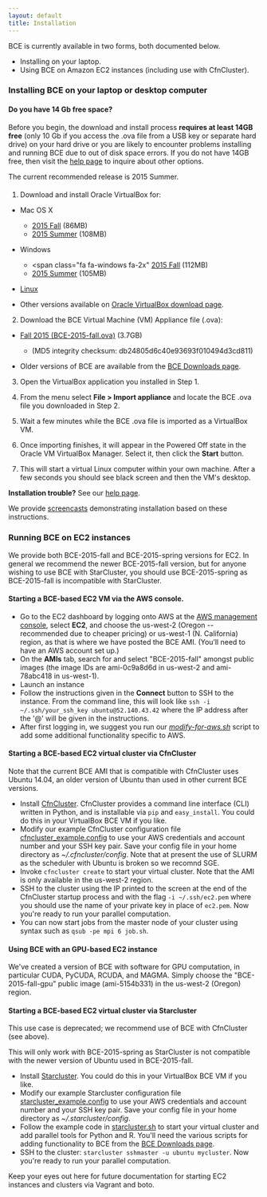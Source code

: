 ```yaml
---
layout: default
title: Installation
---
```


BCE is currently available in two forms, both documented below.

  - Installing on your laptop.
  - Using BCE on Amazon EC2 instances (including use with CfnCluster).


### Installing BCE on your laptop or desktop computer

#### Do you have 14 Gb free space?

Before you begin, the download and install process **requires at least 14GB free** (only 10 Gb if you access the .ova file from a USB key or separate hard drive) on your hard drive or you are likely to encounter problems installing and running BCE due to out of disk space errors. If you do not have 14GB free, then visit the [help page](help.html) to inquire about other options.

The current recommended release is 2015 Summer.

#### 

1) Download and install Oracle VirtualBox for:

  - Mac OS X

    - <span class="fa fa-apple fa-2x"></span> [2015 Fall](http://download.virtualbox.org/virtualbox/5.0.10/VirtualBox-5.0.10-104061-OSX.dmg) (86MB)
    - <span class="fa fa-apple fa-2x"></span> [2015 Summer](http://download.virtualbox.org/virtualbox/4.3.28/VirtualBox-4.3.28-100309-OSX.dmg) (108MB)
  - Windows

    - <span class="fa fa-windows fa-2x"<span></span> [2015 Fall](http://download.virtualbox.org/virtualbox/5.0.10/VirtualBox-5.0.10-104061-Win.exe) (112MB)
    - <span class="fa fa-windows fa-2x"></span> [2015 Summer](http://download.virtualbox.org/virtualbox/4.3.28/VirtualBox-4.3.28-100309-Win.exe) (105MB)
  - <span class="fa fa-linux fa-2x"></span> [Linux](https://www.virtualbox.org/wiki/Linux_Downloads)
  - Other versions available on [Oracle VirtualBox download page](https://www.virtualbox.org/wiki/Downloads).

2) Download the BCE Virtual Machine (VM) Appliance file (.ova):

  - [Fall 2015 (BCE-2015-fall.ova)](https://berkeley.box.com/s/wqnuag86gmdxd17za868gjdieym6phvp) (3.7GB)

    - (MD5 integrity checksum: db24805d6c40e93693f010494d3cd811)
  - Older versions of BCE are available from the [BCE Downloads page](downloads.html).
 
3) Open the VirtualBox application you installed in Step 1.

4) From the menu select **File > Import appliance** and locate the BCE .ova file you downloaded in Step 2.

5) Wait a few minutes while the BCE .ova file is imported as a VirtualBox VM.

6) Once importing finishes, it will appear in the Powered Off state in the Oracle VM VirtualBox Manager. Select it, then click the **Start** button.

7) This will start a virtual Linux computer within your own machine.
  After a few seconds you should see black screen and then the VM's
  desktop.

**Installation trouble?** See our [help page](help.html).

We provide [screencasts](screencasts.html) demonstrating installation based on these instructions.

### Running BCE on EC2 instances

We provide both BCE-2015-fall and BCE-2015-spring versions for EC2. In general we recommend the newer BCE-2015-fall version, but for anyone wishing to use BCE with StarCluster, you should use BCE-2015-spring as BCE-2015-fall is incompatible with StarCluster.

#### Starting a BCE-based EC2 VM via the AWS console.

  - Go to the EC2 dashboard by logging onto AWS at the [AWS management console](https://console.aws.amazon.com/?nc2=h_m_mc), select **EC2**, and choose the us-west-2 (Oregon -- recommended due to cheaper pricing) or us-west-1 (N. California) region, as that is where we have posted the BCE AMI. (You’ll need to have an AWS account set up.)
  - On the **AMIs** tab, search for and select "BCE-2015-fall" amongst public images (the image IDs are ami-0c9a8d6d in us-west-2 and ami-78abc418 in us-west-1).
  - Launch an instance
  - Follow the instructions given in the **Connect** button to SSH to the instance. From the command line, this will look like `ssh -i ~/.ssh/your_ssh_key ubuntu@52.140.43.42` where the IP address after the '@' will be given in the instructions. 
  - After first logging in, we suggest you run our [*modify-for-aws.sh*](downloads.html) script to add some additional functionality specific to AWS. 

#### Starting a BCE-based EC2 virtual cluster via CfnCluster

Note that the current BCE AMI that is compatible with CfnCluster uses Ubuntu 14.04, an older version of Ubuntu than used in other current BCE versions.

  - Install [CfnCluster](http://cfncluster.readthedocs.io/en/latest/getting_started.html). CfnCluster provides a command line interface (CLI) written in Python, and is installable via `pip` and `easy_install`. You could do this in your VirtualBox BCE VM if you like.
  - Modify our example CfnCluster configuration file [cfncluster_example.config](https://raw.githubusercontent.com/ucberkeley/bce/dev/post-install/cfncluster_example.config) to use your AWS credentials and account number and your SSH key pair. Save your config file in your home directory as *~/.cfncluster/config*. Note that at present the use of SLURM as the scheduler with Ubuntu is broken so we recomnd SGE.
  - Invoke `cfncluster create` to start your virtual cluster. Note that the AMI is only available in the us-west-2 region.
  - SSH to the cluster using the IP printed to the screen at the end of the CfnCluster startup process and with the flag `-i ~/.ssh/ec2.pem` where you should use the name of your private key in place of `ec2.pem`. Now you're ready to run your parallel computation.
  - You can now start jobs from the master node of your cluster using syntax such as `qsub -pe mpi 6 job.sh`. 

#### Using BCE with an GPU-based EC2 instance

We've created a version of BCE with software for GPU computation, in particular CUDA, PyCUDA, RCUDA, and MAGMA. Simply choose the "BCE-2015-fall-gpu" public image (ami-5154b331) in the us-west-2 (Oregon) region.

#### Starting a BCE-based EC2 virtual cluster via Starcluster 

This use case is deprecated; we recommend use of BCE with CfnCluster (see above).

This will only work with BCE-2015-spring as StarCluster is not compatible with the newer version of Ubuntu used in BCE-2015-fall.

  - Install [Starcluster](http://star.mit.edu/cluster/docs/latest/installation.html). You could do this in your VirtualBox BCE VM if you like.
  - Modify our example Starcluster configuration file [starcluster_example.config](https://raw.githubusercontent.com/ucberkeley/bce/dev/post-install/starcluster_example.config) to use your AWS credentials and account number and your SSH key pair. Save your config file in your home directory as *~/.starcluster/config*.
  - Follow the example code in [starcluster.sh](https://raw.githubusercontent.com/ucberkeley/bce/dev/post-install/starcluster.sh) to start your virtual cluster and add parallel tools for Python and R. You'll need the various scripts for adding functionality to BCE from the [BCE Downloads page](downloads.html).
  - SSH to the cluster: `starcluster sshmaster -u ubuntu mycluster`. Now you're ready to run your parallel computation.

Keep your eyes out here for future documentation for starting EC2 instances and clusters via Vagrant and boto.
